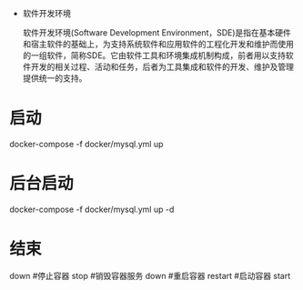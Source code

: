 - 软件开发环境

	软件开发环境(Software Development Environment，SDE)是指在基本硬件和宿主软件的基础上，为支持系统软件和应用软件的工程化开发和维护而使用的一组软件，简称SDE。它由软件工具和环境集成机制构成，前者用以支持软件开发的相关过程、活动和任务，后者为工具集成和软件的开发、维护及管理提供统一的支持。
# 启动
docker-compose -f docker/mysql.yml up
# 后台启动
docker-compose -f docker/mysql.yml up -d
# 结束
down
#停止容器
stop
#销毁容器服务
down
#重启容器
restart
#启动容器
start